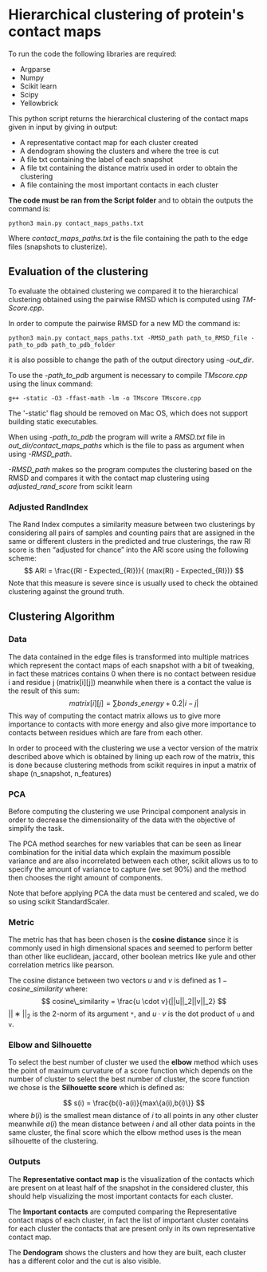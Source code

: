 # Hierarchical clustering of protein's contact maps

To run the code the following libraries are required:

- Argparse
- Numpy
- Scikit learn
- Scipy
- Yellowbrick

This python script returns the hierarchical clustering of the contact maps given in input by giving in output:

- A representative contact map for each cluster created
- A dendogram showing the clusters and where the tree is cut
- A file txt containing the label of each snapshot
- A file txt containing the distance matrix used in order to obtain the clustering
- A file containing the most important contacts in each cluster

**The code must be ran from the Script folder** and to obtain the outputs the command is:

``` shell
python3 main.py contact_maps_paths.txt
```

Where *contact_maps_paths.txt* is the file containing the path to the edge files (snapshots to clusterize).

## Evaluation of the clustering

To evaluate the obtained clustering we compared it to the hierarchical clustering obtained using the pairwise RMSD which is computed using *TM-Score.cpp*.

In order to compute the pairwise RMSD for a new MD the command is:

``` shell
python3 main.py contact_maps_paths.txt -RMSD_path path_to_RMSD_file -path_to_pdb path_to_pdb_folder 
```

it is also possible to change the path of the output directory using *-out_dir*.

To use the *-path_to_pdb* argument is necessary to compile *TMscore.cpp* using the linux command:

``` shell
g++ -static -O3 -ffast-math -lm -o TMscore TMscore.cpp
```

The '-static' flag should be removed on Mac OS, which does not support building static executables.

When using *-path_to_pdb* the program will write a *RMSD.txt* file in *out_dir/contact_maps_paths* which is the file to pass as argument when using *-RMSD_path*.

*-RMSD_path* makes so the program computes the clustering based on the RMSD and compares it with the contact map clustering using *adjusted_rand_score* from scikit learn

### Adjusted RandIndex

The Rand Index computes a similarity measure between two clusterings by considering all pairs of samples and counting pairs that are assigned in the same or different clusters in the predicted and true clusterings, the raw RI score is then “adjusted for chance” into the ARI score using the following scheme:
$$
ARI = \frac{(RI - Expected_{RI})}{ (max(RI) - Expected_{RI})}
$$
Note that this measure is severe since is usually used to check the obtained clustering against the ground truth.

## Clustering Algorithm

### Data

The data contained in the edge files is transformed into multiple matrices which represent the contact maps of each snapshot with a bit of tweaking, in fact these matrices contains 0 when there is no contact between residue i and residue j (matrix\[i][j]) meanwhile when there is a contact the value is the result of this sum:
$$
matrix[i][j] = \sum bonds\_energy + 0.2|i-j|
$$
This way of computing the contact matrix allows us to give more importance to contacts with more energy and also give more importance to contacts between residues which are fare from each other.

In order to proceed with the clustering we use a vector version of the matrix described above which is obtained by lining up each row of the matrix, this is done because clustering methods from scikit requires in input a matrix of shape (n_snapshot, n_features)

### PCA  

Before computing the clustering we use Principal component analysis in order to decrease the dimensionality of the data with the objective of simplify the task.

 The PCA method searches for new variables that can be seen as linear combination for the initial data which explain the maximum possible variance and are also incorrelated between each other, scikit allows us to to specify the amount of variance to capture (we set 90%) and the method then chooses the right amount of components.

Note that before applying PCA the data must be centered and scaled, we do so using scikit StandardScaler.   

### Metric

The metric has that has been chosen is the **cosine distance** since it is commonly used in high dimensional spaces and seemed to perform better than other like euclidean, jaccard, other boolean metrics like yule and other correlation metrics like pearson.

The cosine distance between two vectors $u$ and $v$ is defined as $1 - cosine\_similarity$ where:
$$
cosine\_similarity = \frac{u \cdot v}{||u||_2||v||_2}
$$
$||∗||_2$ is the 2-norm of its argument `*`, and $u⋅v$ is the dot product of `u` and `v`.

### Elbow and Silhouette

To select the best number of cluster we used the **elbow** method which uses the point of maximum curvature of a score function which depends on the number of cluster to select the best number of cluster, the score function we chose is the **Silhouette score** which is defined as: 

$$
s(i) = \frac{b(i)-a(i)}{max\{a(i),b(i)\}}
$$
where $b(i)$ is the smallest mean distance of $i$ to all points in any other cluster meanwhile $a(i)$ the mean distance between $i$ and all other data points in the same cluster, the final score which the elbow method uses is the mean silhouette of the clustering. 

### Outputs

The **Representative contact map** is the visualization of the contacts which are present on at least half of the snapshot in the considered cluster, this should help visualizing the most important contacts for each cluster.

The **Important contacts** are computed comparing the Representative contact maps of each cluster, in fact the list of important cluster contains for each cluster the contacts that are present only in its own representative contact map.   

The **Dendogram** shows the clusters and how they are built, each cluster has a different color and the cut is also visible. 



